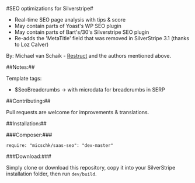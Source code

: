 #SEO optimizations for Silverstripe#

- Real-time SEO page analysis with tips & score
- May contain parts of Yoast's WP SEO plugin
- May contain parts of Bart's/30's Silverstripe SEO plugin
- Re-adds the 'MetaTitle' field that was removed in SilverStripe 3.1 (thanks to Loz Calver)

By: Michael van Schaik - [Restruct](http://restruct.nl) and the authors mentioned above.

##Notes:##

Template tags:
- $SeoBreadcrumbs -> with microdata for breadcrumbs in SERP


##Contributing:##

Pull requests are welcome for improvements & translations.

##Installation:##

###Composer:###

```
require: "micschk/saas-seo": "dev-master"
```

###Download:###

Simply clone or download this repository, copy it into your SilverStripe installation folder, then run `dev/build`.